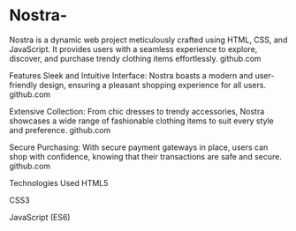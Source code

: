 # Nostra-

 Nostra is a dynamic web project meticulously crafted using HTML, CSS, and JavaScript. It provides users with a seamless experience to explore, discover, and purchase trendy clothing items effortlessly. 
github.com

Features
Sleek and Intuitive Interface: Nostra boasts a modern and user-friendly design, ensuring a pleasant shopping experience for all users.
github.com

Extensive Collection: From chic dresses to trendy accessories, Nostra showcases a wide range of fashionable clothing items to suit every style and preference.
github.com

Secure Purchasing: With secure payment gateways in place, users can shop with confidence, knowing that their transactions are safe and secure.
github.com

Technologies Used
HTML5

CSS3

JavaScript (ES6)
